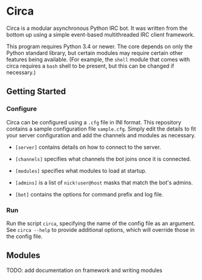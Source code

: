 # Circa

Circa is a modular asynchronous Python IRC bot. It was written from the bottom up
using a simple event-based multithreaded IRC client framework.

This program requires Python 3.4 or newer. The core depends on only the Python
standard library, but certain modules may require certain other features being
available. (For example, the `shell` module that comes with circa requires a `bash`
shell to be present, but this can be changed if necessary.)

## Getting Started

### Configure

Circa can be configured using a `.cfg` file in INI format. This repository contains
a sample configuration file `sample.cfg`. Simply edit the details to fit your server
configuration and add the channels and modules as necessary.

* `[server]` contains details on how to connect to the server.

* `[channels]` specifies what channels the bot joins once it is connected.

* `[modules]` specifies what modules to load at startup.

* `[admins]` is a list of `nick!user@host` masks that match the bot's admins.

* `[bot]` contains the options for command prefix and log file. 

### Run

Run the script `circa`, specifying the name of the config file as an argument.
See `circa --help` to provide additional options, which will override those
in the config file.

## Modules

TODO: add documentation on framework and writing modules

